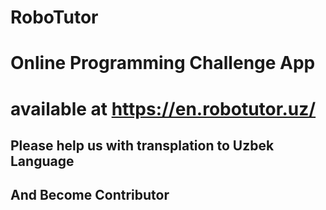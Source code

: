 # RoboTutor
# Online Programming Challenge App
# available at https://en.robotutor.uz/
## Please help us with transplation to Uzbek Language
## And Become Contributor